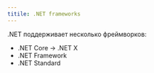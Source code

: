 ```yaml
---
titile: .NET frameworks
---
```

.NET поддерживает несколько фреймворков:
- .NET Core -> .NET X
- .NET Framework
- .NET Standard